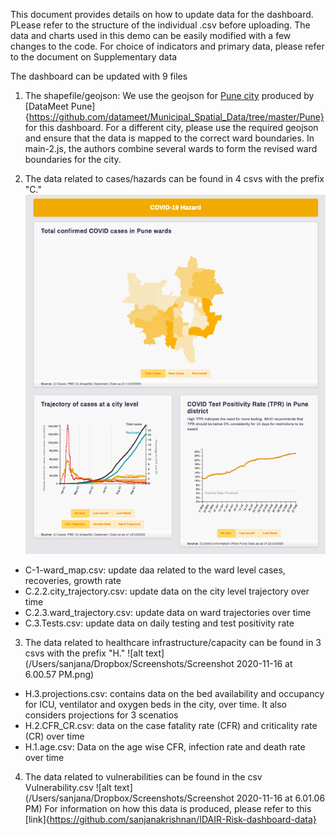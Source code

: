 This document provides details on how to update data for the dashboard. PLease refer to the structure of the individual .csv before uploading. The data and charts used in this demo can be easily modified with a few changes to the code. 
For choice of indicators and primary data, please refer to the document on Supplementary data

The dashboard can be updated with 9 files
1. The shapefile/geojson: We use the geojson for [Pune city](https://github.com/sanjanakrishnan/covid-19-dashboard/blob/main/data/pune-electoral-wards_current.geojson) produced by [DataMeet Pune]{https://github.com/datameet/Municipal_Spatial_Data/tree/master/Pune} for this dashboard. For a different city, please use the required geojson and ensure that the data is mapped to the correct ward boundaries. In main-2.js, the authors combine several wards to form the revised ward boundaries for the city.

2. The data related to cases/hazards can be found in 4 csvs with the prefix "C."
![Screenshot](https://github.com/sanjanakrishnan/covid-19-dashboard/blob/main/img/Screenshot%202020-11-16%20at%205.54.17%20PM.png)

- C-1-ward_map.csv: update daa related to the ward level cases, recoveries, growth rate
- C.2.2.city_trajectory.csv: update data on the city level trajectory over time
- C.2.3.ward_trajectory.csv: update data on ward trajectories over time
- C.3.Tests.csv: update data on daily testing and test positivity rate

3. The data related to healthcare infrastructure/capacity can be found in 3 csvs with the prefix "H."
![alt text](/Users/sanjana/Dropbox/Screenshots/Screenshot 2020-11-16 at 6.00.57 PM.png)

- H.3.projections.csv: contains data on the bed availability and occupancy for ICU, ventilator and oxygen beds in the city, over time. It also considers projections for 3 scenatios
- H.2.CFR_CR.csv: data on the case fatality rate (CFR) and criticality rate (CR) over time
- H.1.age.csv: Data on the age wise CFR, infection rate and death rate over time

4. The data related to vulnerabilities can be found in the csv Vulnerability.csv
![alt text](/Users/sanjana/Dropbox/Screenshots/Screenshot 2020-11-16 at 6.01.06 PM)
For information on how this data is produced, please refer to this [link]{https://github.com/sanjanakrishnan/IDAIR-Risk-dashboard-data}


